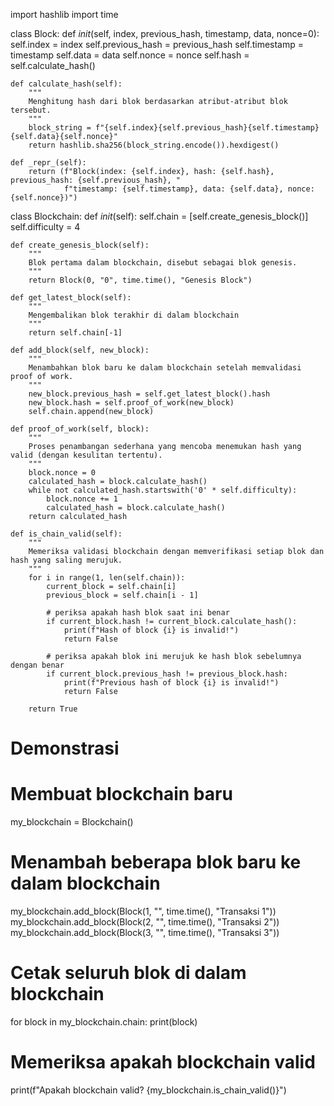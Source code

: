 import hashlib
import time

class Block:
    def _init_(self, index, previous_hash, timestamp, data, nonce=0):
        self.index = index
        self.previous_hash = previous_hash
        self.timestamp = timestamp
        self.data = data
        self.nonce = nonce
        self.hash = self.calculate_hash()

    def calculate_hash(self):
        """
        Menghitung hash dari blok berdasarkan atribut-atribut blok tersebut.
        """
        block_string = f"{self.index}{self.previous_hash}{self.timestamp}{self.data}{self.nonce}"
        return hashlib.sha256(block_string.encode()).hexdigest()

    def _repr_(self):
        return (f"Block(index: {self.index}, hash: {self.hash}, previous_hash: {self.previous_hash}, "
                f"timestamp: {self.timestamp}, data: {self.data}, nonce: {self.nonce})")

class Blockchain:
    def _init_(self):
        self.chain = [self.create_genesis_block()]
        self.difficulty = 4

    def create_genesis_block(self):
        """
        Blok pertama dalam blockchain, disebut sebagai blok genesis.
        """
        return Block(0, "0", time.time(), "Genesis Block")

    def get_latest_block(self):
        """
        Mengembalikan blok terakhir di dalam blockchain
        """
        return self.chain[-1]
    
    def add_block(self, new_block):
        """
        Menambahkan blok baru ke dalam blockchain setelah memvalidasi proof of work.
        """
        new_block.previous_hash = self.get_latest_block().hash
        new_block.hash = self.proof_of_work(new_block)
        self.chain.append(new_block)

    def proof_of_work(self, block):
        """
        Proses penambangan sederhana yang mencoba menemukan hash yang valid (dengan kesulitan tertentu).
        """
        block.nonce = 0
        calculated_hash = block.calculate_hash()
        while not calculated_hash.startswith('0' * self.difficulty):
            block.nonce += 1
            calculated_hash = block.calculate_hash()
        return calculated_hash

    def is_chain_valid(self):
        """
        Memeriksa validasi blockchain dengan memverifikasi setiap blok dan hash yang saling merujuk.
        """
        for i in range(1, len(self.chain)):
            current_block = self.chain[i]
            previous_block = self.chain[i - 1]

            # periksa apakah hash blok saat ini benar
            if current_block.hash != current_block.calculate_hash():
                print(f"Hash of block {i} is invalid!")
                return False
            
            # periksa apakah blok ini merujuk ke hash blok sebelumnya dengan benar
            if current_block.previous_hash != previous_block.hash:
                print(f"Previous hash of block {i} is invalid!")
                return False
            
        return True

# Demonstrasi

# Membuat blockchain baru
my_blockchain = Blockchain()

# Menambah beberapa blok baru ke dalam blockchain
my_blockchain.add_block(Block(1, "", time.time(), "Transaksi 1"))
my_blockchain.add_block(Block(2, "", time.time(), "Transaksi 2"))
my_blockchain.add_block(Block(3, "", time.time(), "Transaksi 3"))

# Cetak seluruh blok di dalam blockchain
for block in my_blockchain.chain:
    print(block)

# Memeriksa apakah blockchain valid
print(f"Apakah blockchain valid? {my_blockchain.is_chain_valid()}")

